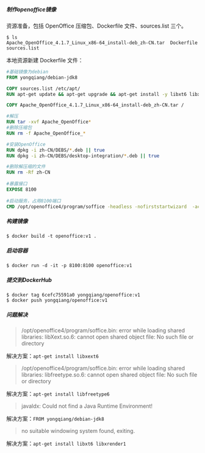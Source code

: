 ##### 制作openoffice镜像

资源准备，包括 OpenOffice 压缩包、Dockerfile 文件、sources.list 三个。

```shell
$ ls
Apache_OpenOffice_4.1.7_Linux_x86-64_install-deb_zh-CN.tar  Dockerfile  sources.list
```

本地资源新建 Dockerfile  文件：

```dockerfile
#基础镜像为debian
FROM yongqiang/debian-jdk8

COPY sources.list /etc/apt/
RUN apt-get update && apt-get upgrade && apt-get install -y libxt6 libxext6 libfreetype6 libxrender1

COPY Apache_OpenOffice_4.1.7_Linux_x86-64_install-deb_zh-CN.tar /

#解压
RUN tar -xvf Apache_OpenOffice*
#删除压缩包
RUN rm -f Apache_OpenOffice_*

#安装OpenOffice
RUN dpkg -i zh-CN/DEBS/*.deb || true
RUN dpkg -i zh-CN/DEBS/desktop-integration/*.deb || true

#删除解压缩的文件
RUN rm -Rf zh-CN
 
#暴露接口
EXPOSE 8100
 
#启动服务，占用8100端口
CMD /opt/openoffice4/program/soffice -headless -nofirststartwizard  -accept="socket,host=0.0.0.0,port=8100;urp;"
```

##### 构建镜像

```shell
$ docker build -t openoffice:v1 .
```

##### 启动容器

```shell
$ docker run -d -it -p 8100:8100 openoffice:v1
```

##### 提交到DockerHub

```shell
$ docker tag 6cefc75591a0 yongqiang/openoffice:v1
$ docker push yongqiang/openoffice:v1
```

##### 问题解决

> /opt/openoffice4/program/soffice.bin: error while loading shared libraries: libXext.so.6: cannot open shared object file: No such file or directory

解决方案：`apt-get install libxext6`

> /opt/openoffice4/program/soffice.bin: error while loading shared libraries: libfreetype.so.6: cannot open shared object file: No such file or directory

解决方案：`apt-get install libfreetype6`

> javaldx: Could not find a Java Runtime Environment!

解决方案：`FROM yongqiang/debian-jdk8`

> no suitable windowing system found, exiting.

解决方案：`apt-get install libxt6 libxrender1 `

